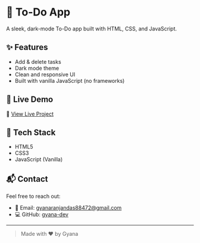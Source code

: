 # 📝 To-Do App

A sleek, dark-mode To-Do app built with HTML, CSS, and JavaScript.

## ✨ Features

- Add & delete tasks
- Dark mode theme
- Clean and responsive UI
- Built with vanilla JavaScript (no frameworks)

## 🚀 Live Demo

🔗 [View Live Project](https://gyana-dev.github.io/todo-app/)

## 📂 Tech Stack

- HTML5
- CSS3
- JavaScript (Vanilla)



## 📬 Contact

Feel free to reach out:

- 📧 Email:  gyanaranjandas88472@gmail.com
- 💻 GitHub: [gyana-dev](https://github.com/gyana-dev)

---

> Made with ❤️ by Gyana
